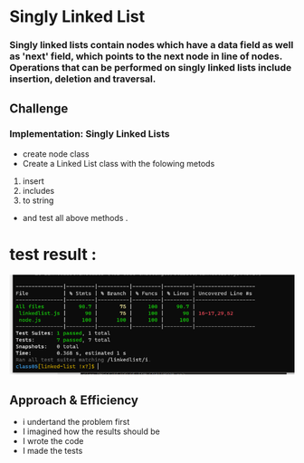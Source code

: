 # Singly Linked List
### Singly linked lists contain nodes which have a data field as well as 'next' field, which points to the next node in line of nodes. Operations that can be performed on singly linked lists include insertion, deletion and traversal.


## Challenge
<!-- Description of the challenge -->
### Implementation: Singly Linked Lists
+ create node class
+ Create a Linked List class with the folowing metods 
1. insert
2. includes
3. to string 
+ and test all above methods .

# test result :
![](code-challange-5.png)
## Approach & Efficiency
+ i undertand the problem first
+ I imagined how the results should be
+ I wrote the code
+ I made the tests

